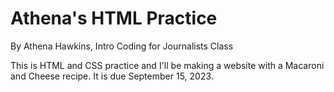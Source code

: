 # Athena's HTML Practice

By Athena Hawkins, Intro Coding for Journalists Class

This is HTML and CSS practice and I'll be making a website with a Macaroni and Cheese recipe. It is due September 15, 2023.
